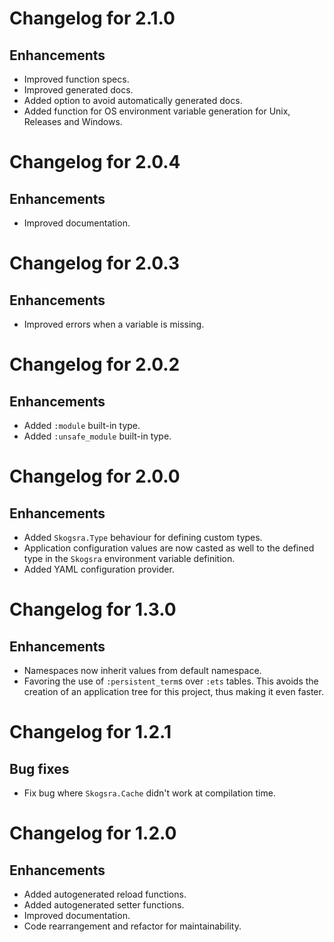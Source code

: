 # Changelog for 2.1.0

## Enhancements

  * Improved function specs.
  * Improved generated docs.
  * Added option to avoid automatically generated docs.
  * Added function for OS environment variable generation for Unix, Releases
    and Windows.

# Changelog for 2.0.4

## Enhancements

  * Improved documentation.

# Changelog for 2.0.3

## Enhancements

  * Improved errors when a variable is missing.

# Changelog for 2.0.2

## Enhancements

  * Added `:module` built-in type.
  * Added `:unsafe_module` built-in type.

# Changelog for 2.0.0

## Enhancements

  * Added `Skogsra.Type` behaviour for defining custom types.
  * Application configuration values are now casted as well to the defined
    type in the `Skogsra` environment variable definition.
  * Added YAML configuration provider.

# Changelog for 1.3.0

## Enhancements

  * Namespaces now inherit values from default namespace.
  * Favoring the use of `:persistent_term`s over `:ets` tables. This avoids the
    creation of an application tree for this project, thus making it even
    faster.

# Changelog for 1.2.1

## Bug fixes

  * Fix bug where `Skogsra.Cache` didn't work at compilation time.

# Changelog for 1.2.0

## Enhancements

  * Added autogenerated reload functions.
  * Added autogenerated setter functions.
  * Improved documentation.
  * Code rearrangement and refactor for maintainability.
